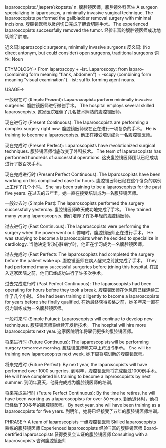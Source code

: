 laparoscopists:/ˌlæpərəˈskɒpɪsts/
n.
腹腔镜医师，腹腔镜外科医生
A surgeon specializing in laparoscopy, a minimally invasive surgical technique.
The laparoscopists performed the gallbladder removal surgery with minimal incisions. 腹腔镜医师以微创切口完成了胆囊切除手术。
The experienced laparoscopists successfully removed the tumor.  经验丰富的腹腔镜医师成功地切除了肿瘤。

近义词:laparoscopic surgeons, minimally invasive surgeons
反义词: (No direct antonym, but could consider) open surgeons, traditional surgeons
词性: Noun


ETYMOLOGY->
From laparoscopy + -ist.
Laparoscopy: from laparo- (combining form meaning "flank, abdomen") + -scopy (combining form meaning "visual examination").
-ist: suffix forming agent nouns.


USAGE->

一般现在时 (Simple Present):
Laparoscopists perform minimally invasive surgeries. 腹腔镜医师进行微创手术。
The hospital employs several skilled laparoscopists. 这家医院雇佣了几名技术娴熟的腹腔镜医师。

现在进行时 (Present Continuous):
The laparoscopists are performing a complex surgery right now. 腹腔镜医师现在正在进行一项复杂的手术。
He is training to become a laparoscopists. 他正在接受培训成为一名腹腔镜医师。


现在完成时 (Present Perfect):
Laparoscopists have revolutionized surgical techniques. 腹腔镜医师彻底改变了外科技术。
The team of laparoscopists has performed hundreds of successful operations.  这支腹腔镜医师团队已经成功进行了数百次手术。


现在完成进行时 (Present Perfect Continuous):
The laparoscopists have been working on this complicated case for hours. 腹腔镜医师已经在这个复杂的病例上工作了几个小时。
She has been training to be a laparoscopists for the past five years.  在过去的五年里，她一直在接受培训成为一名腹腔镜医师。


一般过去时 (Simple Past):
The laparoscopists performed the surgery successfully yesterday. 腹腔镜医师昨天成功地完成了手术。
They trained many young laparoscopists. 他们培养了许多年轻的腹腔镜医师。


过去进行时 (Past Continuous):
The laparoscopists were performing the surgery when the power went out.  停电时，腹腔镜医师正在进行手术。
He was studying to become a laparoscopists when he decided to specialize in cardiology.  当他决定专攻心脏病学时，他正在学习成为一名腹腔镜医师。


过去完成时 (Past Perfect):
The laparoscopists had completed the surgery before the patient woke up. 腹腔镜医师在病人醒来之前就完成了手术。
They had performed many successful surgeries before joining this hospital.  在加入这家医院之前，他们已经成功进行了许多次手术。


过去完成进行时 (Past Perfect Continuous):
The laparoscopists had been operating for hours before they took a break. 腹腔镜医师在休息前已经连续工作了几个小时。
She had been training diligently to become a laparoscopists for years before she finally qualified.  在她最终获得资格之前，她多年来一直在努力训练成为一名腹腔镜医师。


一般将来时 (Simple Future):
Laparoscopists will continue to develop new techniques. 腹腔镜医师将继续开发新技术。
The hospital will hire more laparoscopists next year.  这家医院明年将雇佣更多的腹腔镜医师。


将来进行时 (Future Continuous):
The laparoscopists will be performing surgery tomorrow morning. 腹腔镜医师明天早上将进行手术。
She will be training new laparoscopists next week.  她下周将培训新的腹腔镜医师。


将来完成时 (Future Perfect):
By next year, the laparoscopists will have performed over 1000 surgeries. 到明年，腹腔镜医师将完成超过1000例手术。
He will have completed his training to become a laparoscopists by next summer.  到明年夏天，他将完成成为腹腔镜医师的培训。


将来完成进行时 (Future Perfect Continuous):
By the time he retires, he will have been working as a laparoscopists for over 30 years. 到他退休时，他将已经做了30多年的腹腔镜医师。
By next year, she will have been training as a laparoscopists for five years.  到明年，她将已经接受了五年的腹腔镜医师培训。


PHRASE->
A team of laparoscopists 一组腹腔镜医师
Skilled laparoscopists  熟练的腹腔镜医师
Experienced laparoscopists  经验丰富的腹腔镜医师
Board-certified laparoscopists  获得委员会认证的腹腔镜医师
Consulting with a laparoscopists  咨询腹腔镜医师
